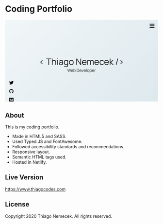 # Coding Portfolio

![Portfolio Screenshot](/readme-image.jpg)

## About

This is my coding portfolio.
-   Made in HTML5 and SASS.
-   Used Typed.JS and FontAwesome.
-   Followed accessibility standards and recommendations.
-   Responsive layout.
-   Semantic HTML tags used.
-   Hosted in Netlify.

## Live Version

<https://www.thiagocodes.com>

## License

Copyright 2020 Thiago Nemecek. All rights reserved.